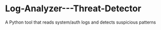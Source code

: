 # Log-Analyzer---Threat-Detector
A Python tool that reads system/auth logs and detects suspicious patterns
